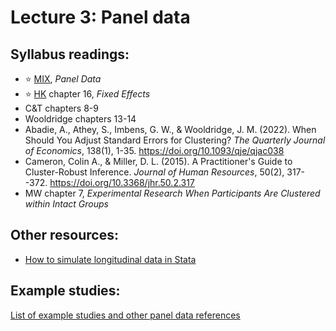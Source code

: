 # Lecture 3: Panel data 

## Syllabus readings:

* :star: [MIX](https://mixtape.scunning.com/), *Panel Data*
* :star: [HK](https://theeffectbook.net/) chapter 16, *Fixed Effects*
* C&T chapters 8-9
* Wooldridge chapters 13-14
* Abadie, A., Athey, S., Imbens, G. W., & Wooldridge, J. M. (2022). When Should You Adjust Standard Errors for Clustering? *The Quarterly Journal of Economics*, 138(1), 1-35. https://doi.org/10.1093/qje/qjac038
* Cameron, Colin A., & Miller, D. L. (2015). A Practitioner's Guide to Cluster-Robust Inference. *Journal of Human Resources*, 50(2), 317--372. https://doi.org/10.3368/jhr.50.2.317
* MW chapter 7, *Experimental Research When Participants Are Clustered within Intact Groups*


## Other resources:
* [How to simulate longitudinal data in Stata](https://blog.stata.com/2014/07/18/how-to-simulate-multilevellongitudinal-data/)


## Example studies:

[List of example studies and other panel data references](https://github.com/spcorcor18/LPO-8852/blob/main/lectures/Lecture%203%20-%20Panel%20data/Example%20studies%20-%20panel%20data.md)
